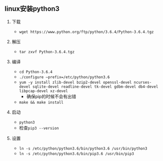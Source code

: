 ## linux安装python3

1. 下载
	- `wget https://www.python.org/ftp/python/3.6.4/Python-3.6.4.tgz` 
2. 解压
	- `tar zxvf Python-3.6.4.tgz`  
3. 编译
	- `cd Python-3.6.4`
	- `./configure —prefix=/etc/python/python3.6` 
	- `yum -y install zlib-devel bzip2-devel openssl-devel ncurses-devel sqlite-devel readline-devel tk-devel gdbm-devel db4-devel libpcap-devel xz-devel`
		- 确保pip的时候不会有出错
	- `make && make install`
4. 启动
	- `python3`
	- 检查`pip3 --version`

5. 设置
	- `ln -s /etc/python/python3.6/bin/python3.6 /usr/bin/python3`
	- `ln -s /etc/python/python3.6/bin/pip3.6 /usr/bin/pip3`



